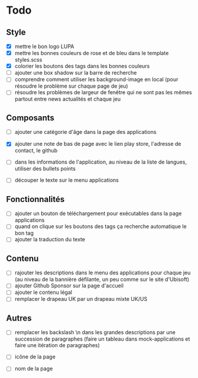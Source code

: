 # Todo

## Style

- [x] mettre le bon logo LUPA
- [x] mettre les bonnes couleurs de rose et de bleu dans le template styles.scss
- [x] colorier les boutons des tags dans les bonnes couleurs
- [ ] ajouter une box shadow sur la barre de recherche
- [ ] comprendre comment utiliser les background-image en local (pour résoudre le problème sur chaque page de jeu)
- [ ] résoudre les problèmes de largeur de fenêtre qui ne sont pas les mêmes partout entre news actualités et chaque jeu

## Composants

- [ ] ajouter une catégorie d'âge dans la page des applications
- [x] ajouter une note de bas de page avec le lien play store, l'adresse de contact, le github
- [ ] dans les informations de l'application, au niveau de la liste de langues, utiliser des bullets points
- [ ] découper le texte sur le menu applications


## Fonctionnalités

- [ ] ajouter un bouton de téléchargement pour exécutables dans la page applications
- [ ] quand on clique sur les boutons des tags ça recherche automatique le bon tag
- [ ] ajouter la traduction du texte

## Contenu

- [ ] rajouter les descriptions dans le menu des applications pour chaque jeu (au niveau de la bannière défilante, un peu comme sur le site d'Ubisoft)
- [ ] ajouter Github Sponsor sur la page d'accueil
- [ ] ajouter le contenu légal
- [ ] remplacer le drapeau UK par un drapeau mixte UK/US

## Autres

- [ ] remplacer les backslash \n dans les grandes descriptions par une succession de paragraphes (faire un tableau dans mock-applications et faire une itération de paragraphes)
- [ ] icône de la page
- [ ] nom de la page






